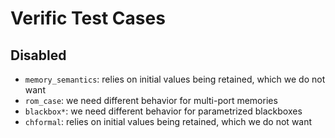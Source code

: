 # Verific Test Cases

## Disabled

- `memory_semantics`: relies on initial values being retained, which we do not want
- `rom_case`: we need different behavior for multi-port memories
- `blackbox*`: we need different behavior for parametrized blackboxes
- `chformal`: relies on initial values being retained, which we do not want
